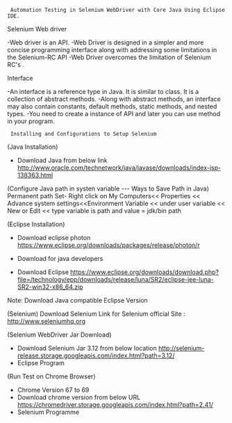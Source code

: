 
     Automation Testing in Selenium WebDriver with Core Java Using Eclipse IDE.

Selenium Web driver

-Web driver is an API.
-Web Driver is designed in a simpler and more concise programming interface along with addressing some limitations in the Selenium-RC API
-Web Driver overcomes the limitation of Selenium RC's .

 Interface

-An interface is a reference type in Java. It is similar to class. It is a collection of abstract methods.
-Along with abstract methods, an interface may also contain constants, default methods, static methods, and nested types.
-You need to create a instance of API and later you can use method in your program.


     Installing and Configurations to Setup Selenium

(Java Installation)
- Download Java from below link
  http://www.oracle.com/technetwork/java/javase/downloads/index-jsp-138363.html


(Configure Java path in systen variable --- Ways to Save Path in Java)
Permanent path Set-
                         Right click on My Computers<< Properties << Advance system settings<<Environment Variable << under user       variable << New or Edit << type variable is path and value = jdk/bin path


(Eclipse Installation)
- Download eclipse photon
  https://www.eclipse.org/downloads/packages/release/photon/r
- Download for java developers

- Download Eclipse 
https://www.eclipse.org/downloads/download.php?file=/technology/epp/downloads/release/luna/SR2/eclipse-jee-luna-SR2-win32-x86_64.zip

Note: Download Java compatible Eclipse Version


(Selenium)
Download Selenium
Link for Selenium official Site :	
http://www.seleniumhq.org


(Selenium WebDriver Jar Download)
- Download Selenium Jar 3.12 from below location
http://selenium-release.storage.googleapis.com/index.html?path=3.12/
- Eclipse Program


(Run Test on Chrome Browser)
- Chrome Version 67 to 69
- Download chrome version from below URL
https://chromedriver.storage.googleapis.com/index.html?path=2.41/
- Selenium Programme

